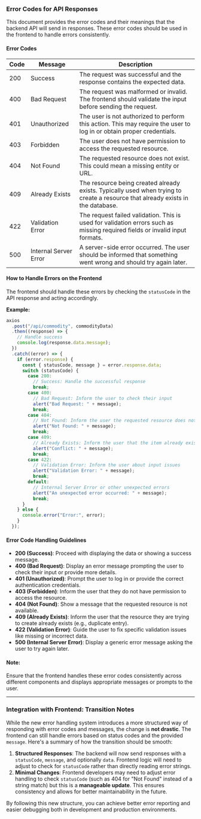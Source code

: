 ### **Error Codes for API Responses**

This document provides the error codes and their meanings that the backend API will send in responses. These error codes should be used in the frontend to handle errors consistently.

#### **Error Codes**

| **Code** | **Message**           | **Description**                                                                                                                 |
| -------- | --------------------- | ------------------------------------------------------------------------------------------------------------------------------- |
| 200      | Success               | The request was successful and the response contains the expected data.                                                         |
| 400      | Bad Request           | The request was malformed or invalid. The frontend should validate the input before sending the request.                        |
| 401      | Unauthorized          | The user is not authorized to perform this action. This may require the user to log in or obtain proper credentials.            |
| 403      | Forbidden             | The user does not have permission to access the requested resource.                                                             |
| 404      | Not Found             | The requested resource does not exist. This could mean a missing entity or URL.                                                 |
| 409      | Already Exists        | The resource being created already exists. Typically used when trying to create a resource that already exists in the database. |
| 422      | Validation Error      | The request failed validation. This is used for validation errors such as missing required fields or invalid input formats.     |
| 500      | Internal Server Error | A server-side error occurred. The user should be informed that something went wrong and should try again later.                 |

#### **How to Handle Errors on the Frontend**

The frontend should handle these errors by checking the `statusCode` in the API response and acting accordingly.

**Example:**

```javascript
axios
  .post("/api/commodity", commodityData)
  .then((response) => {
    // Handle success
    console.log(response.data.message);
  })
  .catch((error) => {
    if (error.response) {
      const { statusCode, message } = error.response.data;
      switch (statusCode) {
        case 200:
          // Success: Handle the successful response
          break;
        case 400:
          // Bad Request: Inform the user to check their input
          alert("Bad Request: " + message);
          break;
        case 404:
          // Not Found: Inform the user the requested resource does not exist
          alert("Not Found: " + message);
          break;
        case 409:
          // Already Exists: Inform the user that the item already exists
          alert("Conflict: " + message);
          break;
        case 422:
          // Validation Error: Inform the user about input issues
          alert("Validation Error: " + message);
          break;
        default:
          // Internal Server Error or other unexpected errors
          alert("An unexpected error occurred: " + message);
          break;
      }
    } else {
      console.error("Error:", error);
    }
  });
```

#### **Error Code Handling Guidelines**

- **200 (Success)**: Proceed with displaying the data or showing a success message.
- **400 (Bad Request)**: Display an error message prompting the user to check their input or provide more details.
- **401 (Unauthorized)**: Prompt the user to log in or provide the correct authentication credentials.
- **403 (Forbidden)**: Inform the user that they do not have permission to access the resource.
- **404 (Not Found)**: Show a message that the requested resource is not available.
- **409 (Already Exists)**: Inform the user that the resource they are trying to create already exists (e.g., duplicate entry).
- **422 (Validation Error)**: Guide the user to fix specific validation issues like missing or incorrect data.
- **500 (Internal Server Error)**: Display a generic error message asking the user to try again later.

#### **Note:**

Ensure that the frontend handles these error codes consistently across different components and displays appropriate messages or prompts to the user.

---

### **Integration with Frontend: Transition Notes**

While the new error handling system introduces a more structured way of responding with error codes and messages, the change is **not drastic**. The frontend can still handle errors based on status codes and the provided `message`. Here's a summary of how the transition should be smooth:

1. **Structured Responses**: The backend will now send responses with a `statusCode`, `message`, and optionally `data`. Frontend logic will need to adjust to check for `statusCode` rather than directly reading error strings.
2. **Minimal Changes**: Frontend developers may need to adjust error handling to check `statusCode` (such as 404 for "Not Found" instead of a string match) but this is a **manageable update**. This ensures consistency and allows for better maintainability in the future.

By following this new structure, you can achieve better error reporting and easier debugging both in development and production environments.
